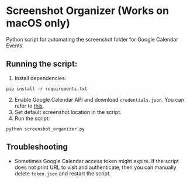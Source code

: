 # Screenshot Organizer (Works on macOS only)
Python script for automating the screenshot folder for Google Calendar Events.

## Running the script:

1. Install dependencies:
```
pip install -r requirements.txt
```
2. Enable Google Calendar API and download `credentials.json`. You can refer to [this](https://developers.google.com/workspace/guides/create-project).
3. Set default screenshot location in the script.
4. Run the script:
```
python screenshot_organizer.py
```
## Troubleshooting

* Sometimes Google Calendar access token might expire. If the script does not print URL to visit and authenticate, then you can manually delete `token.json` and restart the script.
